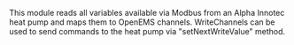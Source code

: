 This module reads all variables available via Modbus from an Alpha Innotec heat pump and maps them to OpenEMS channels. 
WriteChannels can be used to send commands to the heat pump via "setNextWriteValue" method.

